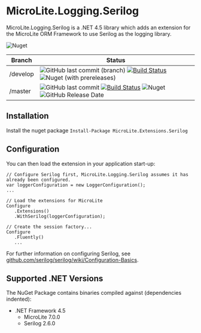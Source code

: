 # MicroLite.Logging.Serilog

MicroLite.Logging.Serilog is a .NET 4.5 library which adds an extension for the MicroLite ORM Framework to use Serilog as the logging library.

![Nuget](https://img.shields.io/nuget/dt/MicroLite.Logging.Serilog)

|Branch|Status|
|------|------|
|/develop|![GitHub last commit (branch)](https://img.shields.io/github/last-commit/MicroLite-ORM/MicroLite.Logging.Serilog/develop) [![Build Status](https://dev.azure.com/trevorpilley/MicroLite-ORM/_apis/build/status/MicroLite-ORM.MicroLite.Logging.Serilog?branchName=develop)](https://dev.azure.com/trevorpilley/MicroLite-ORM/_build/latest?definitionId=35&branchName=develop) ![Nuget (with prereleases)](https://img.shields.io/nuget/vpre/MicroLite.Logging.Serilog)|
|/master|![GitHub last commit](https://img.shields.io/github/last-commit/MicroLite-ORM/MicroLite.Logging.Serilog/master) [![Build Status](https://dev.azure.com/trevorpilley/MicroLite-ORM/_apis/build/status/MicroLite-ORM.MicroLite.Logging.Serilog?branchName=master)](https://dev.azure.com/trevorpilley/MicroLite-ORM/_build/latest?definitionId=35&branchName=master) ![Nuget](https://img.shields.io/nuget/v/MicroLite.Logging.Serilog) ![GitHub Release Date](https://img.shields.io/github/release-date/MicroLite-ORM/MicroLite.Logging.Serilog)|

## Installation

Install the nuget package `Install-Package MicroLite.Extensions.Serilog`

## Configuration

You can then load the extension in your application start-up:

    // Configure Serilog first, MicroLite.Logging.Serilog assumes it has already been configured.
    var loggerConfiguration = new LoggerConfiguration();
    ...

    // Load the extensions for MicroLite
    Configure
       .Extensions()
       .WithSerilog(loggerConfiguration);

    // Create the session factory...
    Configure
       .Fluently()
       ...

For further information on configuring Serilog, see [github.com/serilog/serilog/wiki/Configuration-Basics](https://github.com/serilog/serilog/wiki/Configuration-Basics).

## Supported .NET Versions

The NuGet Package contains binaries compiled against (dependencies indented):

* .NET Framework 4.5
  * MicroLite 7.0.0
  * Serilog 2.6.0
